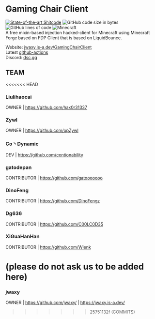# Gaming Chair Client 
[![State-of-the-art Shitcode](https://img.shields.io/static/v1?label=State-of-the-art&message=Shitcode&color=7B5804)](https://github.com/trekhleb/state-of-the-art-shitcode)
![GitHub code size in bytes](https://img.shields.io/github/languages/code-size/jwaxy/GamingChairClient)
![GitHub lines of code](https://tokei.rs/b1/github/jwaxy/GamingChairClient)
![Minecraft](https://img.shields.io/badge/game-Minecraft-brightgreen)  
A free mixin-based injection hacked-client for Minecraft using Minecraft Forge based on FDP Client that is based on LiquidBounce.

Website: [jwaxy.is-a.dev/GamingChairClient](https://jwaxy.is-a.dev/GamingChairClient/)  
Latest [github-actions](https://nightly.link/jwaxy/GamingChairClient/workflows/build/main/GamingChairClient.zip)  
Discord: [dsc.gg](https://dsc.gg)

## TEAM

<<<<<<< HEAD
### Liulihaocai
OWNER | https://github.com/hax0r31337

### Zywl
OWNER | https://github.com/opZywl

### Co丶Dynamic 
DEV | https://github.com/contionability

### gatodepan
CONTRIBUTOR | https://github.com/gatooooooo

### DinoFeng
CONTRIBUTOR | https://github.com/DinoFengz

### Dg636
CONTRIBUTOR | https://github.com/C00LC0D35

### XiGuaHanHan
CONTRIBUTOR | https://github.com/Wlenk

(please do not ask us to be added here)
=======
### jwaxy
OWNER | https://github.com/jwaxy/ | https://jwaxy.is-a.dev/
>>>>>>> 25751132f (COMMITS)
